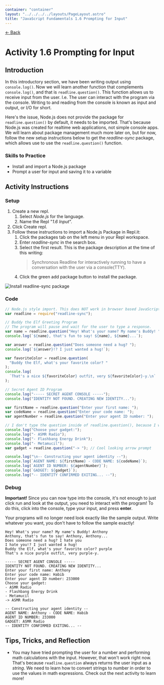```yaml
---
container: "container"
layout: "../../../../layouts/PageLayout.astro"
title: "JavaScript Fundamentals 1.6 Prompting for Input"
---
```


[← Back](/comp-sci/javascript/)

# Activity 1.6 Prompting for Input

## Introduction

In this introductory section, we have been writing output using `console.log()`. Now we will learn another function that complements `console.log()`, and that is `readline.question()`. This function allows us to receive input from the user. I.e. The user can interact with the program via the console. Writing to and reading from the console is known as input and output, or I/O for short.

Here's the issue, Node.js does not provide the package for `readline.question()` by default, it needs to be imported. That's because Node.js was created for realtime web applications, not simple console apps. We will learn about package management much more later on, but for now, follow the new setup instructions below to get the _readline-sync_ package, which allows use to use the `readline.question()` function.

### Skills to Practice

- Install and import a Node.js package
- Prompt a user for input and saving it to a variable

## Activity Instructions

### Setup

1. Create a new repl.
   1. Select _Node.js_ for the language.
   2. Name the Repl "_1.6 Input_".
2. Click Create repl.
3. Follow these instructions to import a Node.js Package in Repl.it:
   1. Click the packages tab on the left menu in your Repl workspace.
   2. Enter _readline-sync_ in the search box.
   3. Select the first result. This is the package description at the time of this writing:
      > Synchronous Readline for interactively running to have a conversation with the user via a console(TTY).
   4. Click the green add package button to install the package.

![Install readline-sync package](/assets/img/javascript/js-install-npm-package-repl.gif)

### Code

```javascript
// Node.js style import. This does NOT work in browser based JavaScript.
var readline = require("readline-sync");

// Buddy the Elf Greeting Program
// The program will pause and wait for the user to type a response.
var name = readline.question("Hey! What's your name? My name's Buddy! ");
console.log(`${name}, that's fun to say! ${name}, ${name}...`);

var answer = readline.question("Does someone need a hug? ");
console.log(`${answer}!? I just wanted a hug!`);

var favoriteColor = readline.question(
  "Buddy the Elf, what's your favorite color? "
);
console.log(
  `That's a nice ${favoriteColor} outfit, very ${favoriteColor}-y.\n`
);

// Secret Agent ID Program
console.log("----- SECRET AGENT CONSOLE -----");
console.log("IDENTITY NOT FOUND. CREATING NEW IDENTITY...");

var firstName = readline.question("Enter your first name: ");
var codeName = readline.question("Enter your code name: ");
var agentNumber = readline.question("Enter your agent ID number: ");

// I don't type the question inside of readline.question(), because I want to make a list of choices for this prompt
console.log("Choose your gadget:");
console.log("- ASMR Radio");
console.log("- Flashbang Energy Drink");
console.log("- Metamucil");
var gadget = readline.question("-> "); // Cool looking arrow prompt

console.log("\n-- Constructing your agent identity --");
console.log(`AGENT NAME: ${firstName} - CODE NAME: ${codeName}`);
console.log(`AGENT ID NUMBER: ${agentNumber}`);
console.log(`GADGET: ${gadget}`);
console.log("-- IDENTITY CONFIRMED EXITING... --");
```

### Debug

**Important!** Since you can now type into the console, it's not enough to just click run and look at the output, you need to interact with the program! To do this, click into the console, type your input, and press **enter**.

Your programs will no longer need look exactly like the sample output. Write whatever you want, you don't have to follow the sample exactly!

```
Hey! What's your name? My name's Buddy! Anthony
Anthony, that's fun to say! Anthony, Anthony...
Does someone need a hug? I hate you
I hate you!? I just wanted a hug!
Buddy the Elf, what's your favorite color? purple
That's a nice purple outfit, very purple-y.

----- SECRET AGENT CONSOLE -----
IDENTITY NOT FOUND. CREATING NEW IDENTITY...
Enter your first name: Anthony
Enter your code name: Habib
Enter your agent ID number: 233000
Choose your gadget:
- ASMR Radio
- Flashbang Energy Drink
- Metamucil
-> ASMR Radio

-- Constructing your agent identity --
AGENT NAME: Anthony - CODE NAME: Habib
AGENT ID NUMBER: 233000
GADGET: ASMR Radio
-- IDENTITY CONFIRMED EXITING... --
```

## Tips, Tricks, and Reflection

- You may have tried prompting the user for a number and performing math calculations with the input. However, that won't work right now. That's because `readline.question` always returns the user input as a _string_. We need to learn how to convert strings to number in order to use the values in math expressions. Check out the next activity to learn more!
